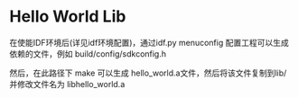 # Hello World Lib

在使能IDF环境后(详见idf环境配置)，通过idf.py menuconfig 配置工程可以生成依赖的文件，例如 build/config/sdkconfig.h

然后，在此路径下 make 可以生成 hello_world.a文件，然后将该文件复制到lib/ 并修改文件名为 libhello_world.a


